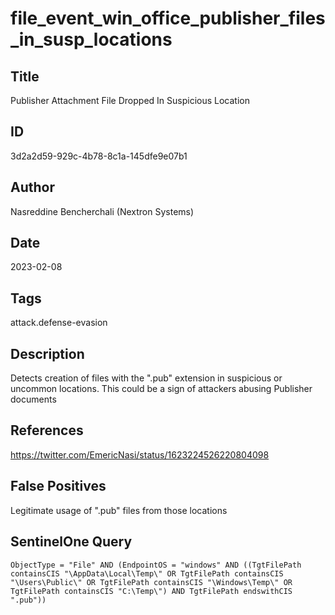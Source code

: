 # file_event_win_office_publisher_files_in_susp_locations

## Title
Publisher Attachment File Dropped In Suspicious Location

## ID
3d2a2d59-929c-4b78-8c1a-145dfe9e07b1

## Author
Nasreddine Bencherchali (Nextron Systems)

## Date
2023-02-08

## Tags
attack.defense-evasion

## Description
Detects creation of files with the ".pub" extension in suspicious or uncommon locations. This could be a sign of attackers abusing Publisher documents

## References
https://twitter.com/EmericNasi/status/1623224526220804098

## False Positives
Legitimate usage of ".pub" files from those locations

## SentinelOne Query
```
ObjectType = "File" AND (EndpointOS = "windows" AND ((TgtFilePath containsCIS "\AppData\Local\Temp\" OR TgtFilePath containsCIS "\Users\Public\" OR TgtFilePath containsCIS "\Windows\Temp\" OR TgtFilePath containsCIS "C:\Temp\") AND TgtFilePath endswithCIS ".pub"))

```